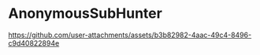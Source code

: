 # AnonymousSubHunter


https://github.com/user-attachments/assets/b3b82982-4aac-49c4-8496-c9d40822894e

